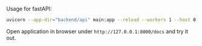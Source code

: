 Usage for fastAPI:

```bash
uvicorn --app-dir="backend/api" main:app --reload --workers 1 --host 0.0.0.0 --port 8000
```

Open application in browser under `http://127.0.0.1:8000/docs` and try it out.